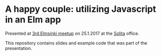 # A happy couple: utilizing Javascript in an Elm app

Presented at [3rd Elmsinki meetup](https://www.meetup.com/Elmsinki/events/236789669/) on 25.1.2017 at the [Solita](https://www.solita.fi) office.

This repository contains slides and example code that was part of the presentation.
